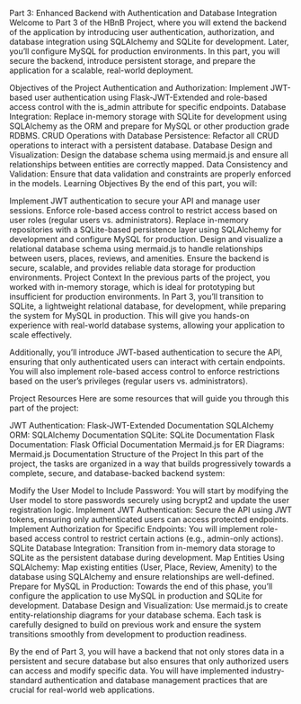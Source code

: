 Part 3: Enhanced Backend with Authentication and Database Integration
Welcome to Part 3 of the HBnB Project, where you will extend the backend of the application by introducing user authentication, authorization, and database integration using SQLAlchemy and SQLite for development. Later, you’ll configure MySQL for production environments. In this part, you will secure the backend, introduce persistent storage, and prepare the application for a scalable, real-world deployment.

Objectives of the Project
Authentication and Authorization: Implement JWT-based user authentication using Flask-JWT-Extended and role-based access control with the is_admin attribute for specific endpoints.
Database Integration: Replace in-memory storage with SQLite for development using SQLAlchemy as the ORM and prepare for MySQL or other production grade RDBMS.
CRUD Operations with Database Persistence: Refactor all CRUD operations to interact with a persistent database.
Database Design and Visualization: Design the database schema using mermaid.js and ensure all relationships between entities are correctly mapped.
Data Consistency and Validation: Ensure that data validation and constraints are properly enforced in the models.
Learning Objectives
By the end of this part, you will:

Implement JWT authentication to secure your API and manage user sessions.
Enforce role-based access control to restrict access based on user roles (regular users vs. administrators).
Replace in-memory repositories with a SQLite-based persistence layer using SQLAlchemy for development and configure MySQL for production.
Design and visualize a relational database schema using mermaid.js to handle relationships between users, places, reviews, and amenities.
Ensure the backend is secure, scalable, and provides reliable data storage for production environments.
Project Context
In the previous parts of the project, you worked with in-memory storage, which is ideal for prototyping but insufficient for production environments. In Part 3, you’ll transition to SQLite, a lightweight relational database, for development, while preparing the system for MySQL in production. This will give you hands-on experience with real-world database systems, allowing your application to scale effectively.

Additionally, you’ll introduce JWT-based authentication to secure the API, ensuring that only authenticated users can interact with certain endpoints. You will also implement role-based access control to enforce restrictions based on the user’s privileges (regular users vs. administrators).

Project Resources
Here are some resources that will guide you through this part of the project:

JWT Authentication: Flask-JWT-Extended Documentation
SQLAlchemy ORM: SQLAlchemy Documentation
SQLite: SQLite Documentation
Flask Documentation: Flask Official Documentation
Mermaid.js for ER Diagrams: Mermaid.js Documentation
Structure of the Project
In this part of the project, the tasks are organized in a way that builds progressively towards a complete, secure, and database-backed backend system:

Modify the User Model to Include Password: You will start by modifying the User model to store passwords securely using bcrypt2 and update the user registration logic.
Implement JWT Authentication: Secure the API using JWT tokens, ensuring only authenticated users can access protected endpoints.
Implement Authorization for Specific Endpoints: You will implement role-based access control to restrict certain actions (e.g., admin-only actions).
SQLite Database Integration: Transition from in-memory data storage to SQLite as the persistent database during development.
Map Entities Using SQLAlchemy: Map existing entities (User, Place, Review, Amenity) to the database using SQLAlchemy and ensure relationships are well-defined.
Prepare for MySQL in Production: Towards the end of this phase, you’ll configure the application to use MySQL in production and SQLite for development.
Database Design and Visualization: Use mermaid.js to create entity-relationship diagrams for your database schema.
Each task is carefully designed to build on previous work and ensure the system transitions smoothly from development to production readiness.

By the end of Part 3, you will have a backend that not only stores data in a persistent and secure database but also ensures that only authorized users can access and modify specific data. You will have implemented industry-standard authentication and database management practices that are crucial for real-world web applications.